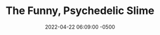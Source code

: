 ---
published: true
layout: post
title:  "The Funny, Psychedelic Slime"
excerpt: "The cowards at the Kids Choice Awards still haven't accepted my proposal for Better Slime"
date:   2022-04-22 06:09:00 -0500
categories: drew
tags: [inktober, slime, psychedelic, walrus, Nickelodeon, speech]
image:
  feature: funnypsychedelicslime.jpg
---
